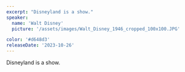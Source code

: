 ```yaml
---
excerpt: "Disneyland is a show."
speaker:
  name: 'Walt Disney'
  picture: '/assets/images/Walt_Disney_1946_cropped_100x100.JPG'

color: '#d648d3'
releaseDate: '2023-10-26'
---
```

Disneyland is a show.
